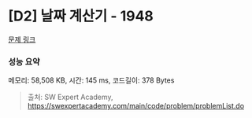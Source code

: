 # [D2] 날짜 계산기 - 1948 

[문제 링크](https://swexpertacademy.com/main/code/problem/problemDetail.do?contestProbId=AV5PnnU6AOsDFAUq) 

### 성능 요약

메모리: 58,508 KB, 시간: 145 ms, 코드길이: 378 Bytes



> 출처: SW Expert Academy, https://swexpertacademy.com/main/code/problem/problemList.do